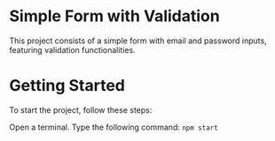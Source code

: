 # Simple Form with Validation
This project consists of a simple form with email and password inputs, featuring validation functionalities.

# Getting Started
To start the project, follow these steps:

Open a terminal.
Type the following command:
`npm start`
